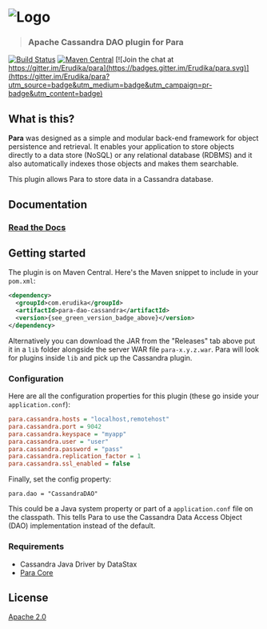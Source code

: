 ![Logo](https://s3-eu-west-1.amazonaws.com/org.paraio/para.png)
============================

> ### Apache Cassandra DAO plugin for Para

[![Build Status](https://travis-ci.org/Erudika/para-dao-cassandra.svg?branch=master)](https://travis-ci.org/Erudika/para-dao-cassandra)
[![Maven Central](https://maven-badges.herokuapp.com/maven-central/com.erudika/para-dao-cassandra/badge.svg)](https://maven-badges.herokuapp.com/maven-central/com.erudika/para-dao-cassandra)
[![Join the chat at https://gitter.im/Erudika/para](https://badges.gitter.im/Erudika/para.svg)](https://gitter.im/Erudika/para?utm_source=badge&utm_medium=badge&utm_campaign=pr-badge&utm_content=badge)

## What is this?

**Para** was designed as a simple and modular back-end framework for object persistence and retrieval.
It enables your application to store objects directly to a data store (NoSQL) or any relational database (RDBMS)
and it also automatically indexes those objects and makes them searchable.

This plugin allows Para to store data in a Cassandra database.

## Documentation

### [Read the Docs](https://paraio.org/docs)

## Getting started

The plugin is on Maven Central. Here's the Maven snippet to include in your `pom.xml`:

```xml
<dependency>
  <groupId>com.erudika</groupId>
  <artifactId>para-dao-cassandra</artifactId>
  <version>{see_green_version_badge_above}</version>
</dependency>
```

Alternatively you can download the JAR from the "Releases" tab above put it in a `lib` folder alongside the server
WAR file `para-x.y.z.war`. Para will look for plugins inside `lib` and pick up the Cassandra plugin.

### Configuration

Here are all the configuration properties for this plugin (these go inside your `application.conf`):
```ini
para.cassandra.hosts = "localhost,remotehost"
para.cassandra.port = 9042
para.cassandra.keyspace = "myapp"
para.cassandra.user = "user"
para.cassandra.password = "pass"
para.cassandra.replication_factor = 1
para.cassandra.ssl_enabled = false
```

Finally, set the config property:
```
para.dao = "CassandraDAO"
```
This could be a Java system property or part of a `application.conf` file on the classpath.
This tells Para to use the Cassandra Data Access Object (DAO) implementation instead of the default.

### Requirements

- Cassandra Java Driver by DataStax
- [Para Core](https://github.com/Erudika/para)

## License
[Apache 2.0](LICENSE)
